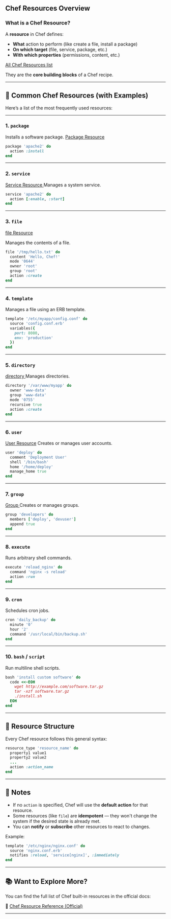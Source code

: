 ##  **Chef Resources Overview**

###  What is a Chef Resource?

A **resource** in Chef defines:

* **What** action to perform (like create a file, install a package)
* **On which target** (file, service, package, etc.)
* **With which properties** (permissions, content, etc.)

<a href="https://docs.chef.io/resources/">All Chef Resources list </a>

They are the **core building blocks** of a Chef recipe. 

---

## 🔧 Common Chef Resources (with Examples)

Here’s a list of the most frequently used resources:

---

### 1. **`package`**

Installs a software package. <a href=https://docs.chef.io/resources/package/ > Package Resource</a>

```ruby
package 'apache2' do
  action :install
end
```

---

### 2. **`service`**
<a href=https://docs.chef.io/resources/service/ > Service Resource </a>
Manages a system service.

```ruby
service 'apache2' do
  action [:enable, :start]
end
```

---

### 3. **`file`**
<a href="https://docs.chef.io/resources/file/"> file Resource </a>

Manages the contents of a file.

```ruby
file '/tmp/hello.txt' do
  content 'Hello, Chef!'
  mode '0644'
  owner 'root'
  group 'root'
  action :create
end
```

---

### 4. **`template`**

Manages a file using an ERB template.

```ruby
template '/etc/myapp/config.conf' do
  source 'config.conf.erb'
  variables({
    port: 8080,
    env: 'production'
  })
end
```

---

### 5. **`directory`**
<a href="https://docs.chef.io/resources/directory/" > directory </a>
Manages directories.

```ruby
directory '/var/www/myapp' do
  owner 'www-data'
  group 'www-data'
  mode '0755'
  recursive true
  action :create
end
```

---

### 6. **`user`**
<a href="https://docs.chef.io/resources/user/" > User Resource</a>
Creates or manages user accounts.

```ruby
user 'deploy' do
  comment 'Deployment User'
  shell '/bin/bash'
  home '/home/deploy'
  manage_home true
end
```

---

### 7. **`group`**
<a href="https://docs.chef.io/resources/group"> Group </a>
Creates or manages groups.

```ruby
group 'developers' do
  members ['deploy', 'devuser']
  append true
end
```

---

### 8. **`execute`**

Runs arbitrary shell commands.

```ruby
execute 'reload_nginx' do
  command 'nginx -s reload'
  action :run
end
```

---

### 9. **`cron`**

Schedules cron jobs.

```ruby
cron 'daily_backup' do
  minute '0'
  hour '2'
  command '/usr/local/bin/backup.sh'
end
```

---

### 10. **`bash` / `script`**

Run multiline shell scripts.

```ruby
bash 'install custom software' do
  code <<-EOH
    wget http://example.com/software.tar.gz
    tar -xzf software.tar.gz
    ./install.sh
  EOH
end
```

---

## 🧠 Resource Structure

Every Chef resource follows this general syntax:

```ruby
resource_type 'resource_name' do
  property1 value1
  property2 value2
  ...
  action :action_name
end
```

---

## 📌 Notes

* If no `action` is specified, Chef will use the **default action** for that resource.
* Some resources (like `file`) are **idempotent** — they won't change the system if the desired state is already met.
* You can **notify** or **subscribe** other resources to react to changes.

Example:

```ruby
template '/etc/nginx/nginx.conf' do
  source 'nginx.conf.erb'
  notifies :reload, 'service[nginx]', :immediately
end
```

---

## 📚 Want to Explore More?

You can find the full list of Chef built-in resources in the official docs:

🔗 [Chef Resource Reference (Official)](https://docs.chef.io/resources/)

---


